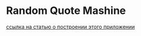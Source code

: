 <h1> Random Quote Mashine</h1>
<a href="https://medium.com/@buugaaga.ildar/build-a-scalable-random-quote-machine-in-react-bd9b3bce6cc0">
  ссылка на статью о построении этого приложении
</a>